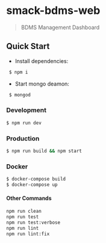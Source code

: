 # smack-bdms-web

>BDMS Management Dashboard

## Quick Start

* Install dependencies:

```bash
 $ npm i
 ```

* Start mongo deamon:

```bash
 $ mongod
 ```

### Development

```bash
$ npm run dev
```

### Production

```bash
$ npm run build && npm start
```

### Docker

```bash
$ docker-compose build
$ docker-compose up
```

#### Other Commands

```bash
npm run clean
npm run test
npm run test:verbose
npm run lint
npm run lint:fix
```
